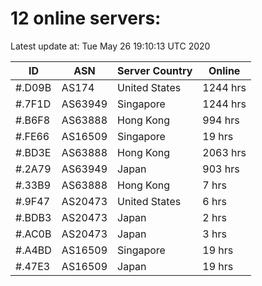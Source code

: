 # 12 online servers:

Latest update at: Tue May 26 19:10:13 UTC 2020

| ID | ASN | Server Country | Online |
| -- | --- | -------------- | ------ |
| #.D09B | AS174 | United States | 1244 hrs |
| #.7F1D | AS63949 | Singapore | 1244 hrs |
| #.B6F8 | AS63888 | Hong Kong | 994 hrs |
| #.FE66 | AS16509 | Singapore | 19 hrs |
| #.BD3E | AS63888 | Hong Kong | 2063 hrs |
| #.2A79 | AS63949 | Japan | 903 hrs |
| #.33B9 | AS63888 | Hong Kong | 7 hrs |
| #.9F47 | AS20473 | United States | 6 hrs |
| #.BDB3 | AS20473 | Japan | 2 hrs |
| #.AC0B | AS20473 | Japan | 3 hrs |
| #.A4BD | AS16509 | Singapore | 19 hrs |
| #.47E3 | AS16509 | Japan | 19 hrs |

